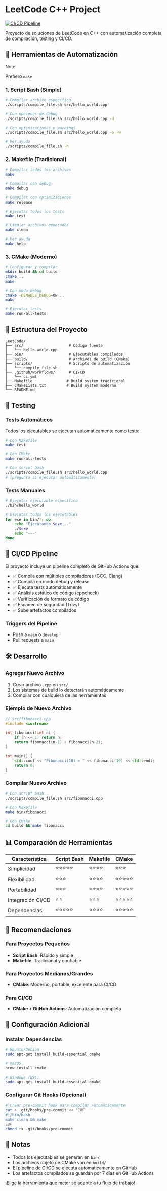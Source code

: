 # LeetCode C++ Project

[![CI/CD Pipeline](https://github.com/pabloqpacin/LeetCode/actions/workflows/ci.yml/badge.svg)](https://github.com/pabloqpacin/LeetCode/actions/workflows/ci.yml)

Proyecto de soluciones de LeetCode en C++ con automatización completa de compilación, testing y CI/CD.

## 🚀 Herramientas de Automatización

> [!NOTE]
> Prefiero `make`


<!-- 
Resumen de las Opciones de Automatización
Te he creado 4 herramientas diferentes para automatizar tu proceso de compilación:
1. Script Bash (scripts/compile_file.sh)
✅ Más simple: Solo ejecutar ./scripts/compile_file.sh src/hello_world.cpp
✅ Interactivo: Pregunta si quieres ejecutar después de compilar
✅ Opciones flexibles: Debug, optimizaciones, warnings
✅ Colores: Output colorido y fácil de leer
2. Makefile (Makefile)
✅ Tradicional: Herramienta nativa de C/C++
✅ Automático: Detecta todos los archivos .cpp en src/
✅ Múltiples targets: make, make debug, make test, make clean
✅ Eficiente: Solo recompila lo que cambió
3. CMake (CMakeLists.txt)
✅ Moderno: Estándar de la industria
✅ Portable: Funciona en Linux, macOS, Windows
✅ CI/CD: Excelente para GitHub Actions
✅ Escalable: Para proyectos grandes
4. GitHub Actions (.github/workflows/ci.yml)
✅ CI/CD completo: Compila automáticamente en cada push
✅ Múltiples compiladores: GCC y Clang
✅ Tests automáticos: Ejecuta todos los programas
✅ Análisis de código: cppcheck, formato, seguridad

Próximos Pasos
¿Qué te gustaría hacer ahora?
- Probar el script bash: chmod +x scripts/compile_file.sh && ./scripts/compile_file.sh src/hello_world.cpp
- Probar Makefile: make o make test
- Configurar CMake: mkdir build && cd build && cmake .. && make
- Configurar GitHub Actions: Subir a GitHub para activar CI/CD
Agregar más archivos de ejemplo para probar la automatización
 -->

### 1. Script Bash (Simple)
```bash
# Compilar archivo específico
./scripts/compile_file.sh src/hello_world.cpp

# Con opciones de debug
./scripts/compile_file.sh src/hello_world.cpp -d

# Con optimizaciones y warnings
./scripts/compile_file.sh src/hello_world.cpp -o -w

# Ver ayuda
./scripts/compile_file.sh -h
```

### 2. Makefile (Tradicional)
```bash
# Compilar todos los archivos
make

# Compilar con debug
make debug

# Compilar con optimizaciones
make release

# Ejecutar todos los tests
make test

# Limpiar archivos generados
make clean

# Ver ayuda
make help
```

### 3. CMake (Moderno)
```bash
# Configurar y compilar
mkdir build && cd build
cmake ..
make

# Con modo debug
cmake -DENABLE_DEBUG=ON ..
make

# Ejecutar tests
make run-all-tests
```

## 📁 Estructura del Proyecto

```
LeetCode/
├── src/                    # Código fuente
│   └── hello_world.cpp
├── bin/                    # Ejecutables compilados
├── build/                  # Archivos de build (CMake)
├── scripts/                # Scripts de automatización
│   └── compile_file.sh
├── .github/workflows/      # CI/CD
│   └── ci.yml
├── Makefile               # Build system tradicional
├── CMakeLists.txt         # Build system moderno
└── README.md
```

## 🧪 Testing

### Tests Automáticos
Todos los ejecutables se ejecutan automáticamente como tests:

```bash
# Con Makefile
make test

# Con CMake
make run-all-tests

# Con script bash
./scripts/compile_file.sh src/hello_world.cpp
# (pregunta si ejecutar automáticamente)
```

### Tests Manuales
```bash
# Ejecutar ejecutable específico
./bin/hello_world

# Ejecutar todos los ejecutables
for exe in bin/*; do
    echo "Ejecutando $exe..."
    ./$exe
    echo "---"
done
```

## 🔄 CI/CD Pipeline

El proyecto incluye un pipeline completo de GitHub Actions que:

- ✅ Compila con múltiples compiladores (GCC, Clang)
- ✅ Compila en modo debug y release
- ✅ Ejecuta tests automáticamente
- ✅ Análisis estático de código (cppcheck)
- ✅ Verificación de formato de código
- ✅ Escaneo de seguridad (Trivy)
- ✅ Sube artefactos compilados

### Triggers del Pipeline
- Push a `main` o `develop`
- Pull requests a `main`

## 🛠️ Desarrollo

### Agregar Nuevo Archivo
1. Crear archivo `.cpp` en `src/`
2. Los sistemas de build lo detectarán automáticamente
3. Compilar con cualquiera de las herramientas

### Ejemplo de Nuevo Archivo
```cpp
// src/fibonacci.cpp
#include <iostream>

int fibonacci(int n) {
    if (n <= 1) return n;
    return fibonacci(n-1) + fibonacci(n-2);
}

int main() {
    std::cout << "Fibonacci(10) = " << fibonacci(10) << std::endl;
    return 0;
}
```

### Compilar Nuevo Archivo
```bash
# Con script bash
./scripts/compile_file.sh src/fibonacci.cpp

# Con Makefile
make bin/fibonacci

# Con CMake
cd build && make fibonacci
```

## 📊 Comparación de Herramientas

| Característica | Script Bash | Makefile | CMake |
|----------------|-------------|----------|-------|
| Simplicidad | ⭐⭐⭐⭐⭐ | ⭐⭐⭐⭐ | ⭐⭐⭐ |
| Flexibilidad | ⭐⭐⭐ | ⭐⭐⭐⭐ | ⭐⭐⭐⭐⭐ |
| Portabilidad | ⭐⭐⭐ | ⭐⭐⭐⭐ | ⭐⭐⭐⭐⭐ |
| Integración CI/CD | ⭐⭐ | ⭐⭐⭐ | ⭐⭐⭐⭐⭐ |
| Dependencias | ⭐⭐⭐⭐⭐ | ⭐⭐⭐⭐ | ⭐⭐⭐⭐⭐ |

## 🎯 Recomendaciones

### Para Proyectos Pequeños
- **Script Bash**: Rápido y simple
- **Makefile**: Tradicional y confiable

### Para Proyectos Medianos/Grandes
- **CMake**: Moderno, portable, excelente para CI/CD

### Para CI/CD
- **CMake + GitHub Actions**: Automatización completa

## 🔧 Configuración Adicional

### Instalar Dependencias
```bash
# Ubuntu/Debian
sudo apt-get install build-essential cmake

# macOS
brew install cmake

# Windows (WSL)
sudo apt-get install build-essential cmake
```

### Configurar Git Hooks (Opcional)
```bash
# Crear pre-commit hook para compilar automáticamente
cat > .git/hooks/pre-commit << 'EOF'
#!/bin/bash
make clean && make
EOF
chmod +x .git/hooks/pre-commit
```

## 📝 Notas

- Todos los ejecutables se generan en `bin/`
- Los archivos objeto de CMake van en `build/`
- El pipeline de CI/CD se ejecuta automáticamente en GitHub
- Los artefactos compilados se guardan por 7 días en GitHub Actions

¡Elige la herramienta que mejor se adapte a tu flujo de trabajo! 